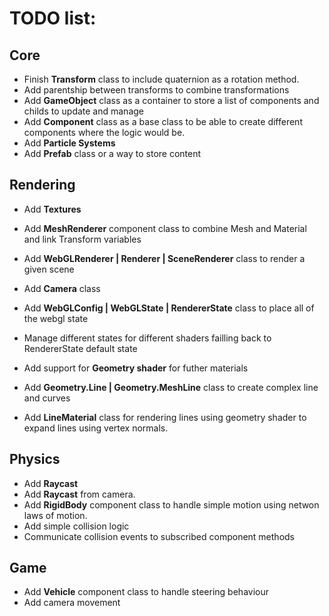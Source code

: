 # TODO list:

## Core
- Finish **Transform** class to include quaternion as a rotation method.
- Add parentship between transforms to combine transformations
- Add **GameObject** class as a container to store a list of components and childs to update and manage
- Add **Component** class as a base class to be able to create different components where the logic would be.
- Add **Particle Systems**
- Add **Prefab** class or a way to store content


## Rendering
- Add **Textures**
- Add **MeshRenderer** component class to combine Mesh and Material and link Transform variables
- Add **WebGLRenderer | Renderer | SceneRenderer** class to render a given scene
- Add **Camera** class
- Add **WebGLConfig | WebGLState | RendererState** class to place all of the webgl state
- Manage different states for different shaders failling back to RendererState default state 

- Add support for **Geometry shader** for futher materials
- Add **Geometry.Line | Geometry.MeshLine** class to create complex line and curves
- Add **LineMaterial** class for rendering lines using geometry shader to expand lines using vertex normals.

## Physics
- Add **Raycast**
- Add **Raycast** from camera.
- Add **RigidBody** component class to handle simple motion using netwon laws of motion.
- Add simple collision logic
- Communicate collision events to subscribed component methods


## Game
- Add **Vehicle** component class to handle steering behaviour
- Add camera movement